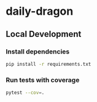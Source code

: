 # daily-dragon

## Local Development
### Install dependencies
```bash
pip install -r requirements.txt
```
### Run tests with coverage
```bash
pytest --cov=.
```